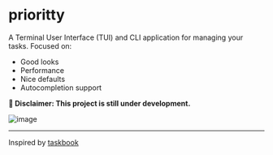 # prioritty
A Terminal User Interface (TUI) and CLI application for managing your tasks. Focused on:
- Good looks
- Performance
- Nice defaults
- Autocompletion support

**🚧 Disclaimer: This project is still under development.**

![image](https://github.com/user-attachments/assets/8eab8bfe-134f-470c-a45a-ba7cfc3fcda6)

---
Inspired by [taskbook](https://github.com/klaudiosinani/taskbook)
